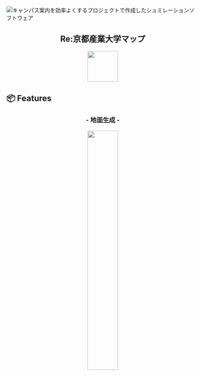 ![キャンパス案内を効率よくするプロジェクトで作成したシュミレーションソフトウェア](https://〜.gif)

<h2 align="center">Re:京都産業大学マップ</h2>

<p align="center">
  <a href="https://unity.com/ja"><img src="https://〜.png" width="80px;" /></a>
  <br>
</p>

## 📦 Features

<h3 align="center">- 地面生成 -</h3>

<p align="center">
  <img src="https://〜.jpg" width=40%>
</p>
